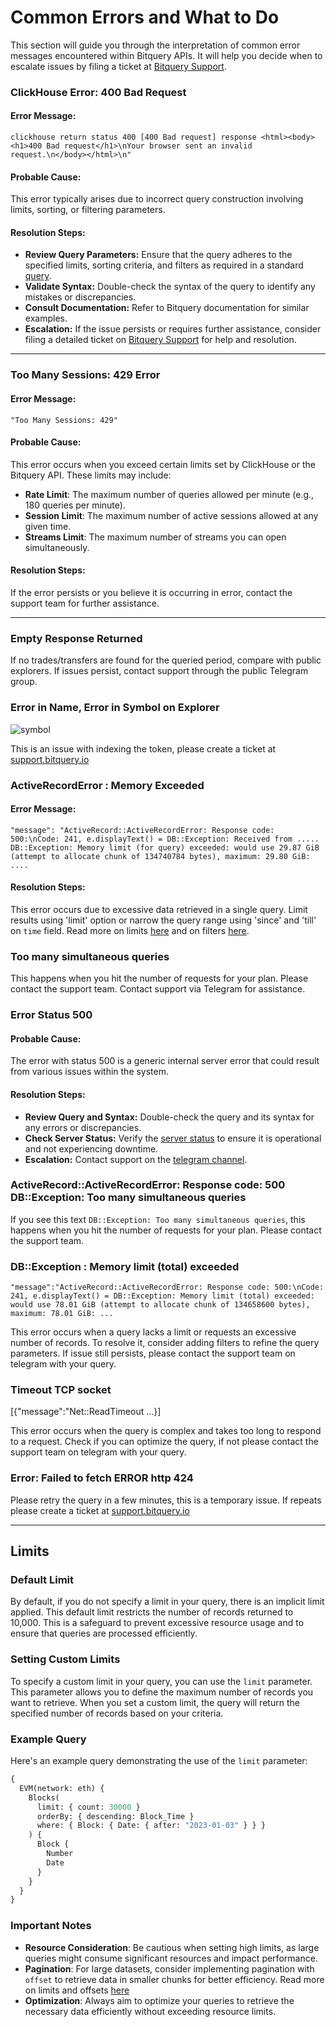 # Common Errors and What to Do

This section will guide you through the interpretation of common error messages encountered within Bitquery APIs. It will help you decide when to escalate issues by filing a ticket at [Bitquery Support](https://support.bitquery.io/).

### ClickHouse Error: 400 Bad Request

#### Error Message:

```plaintext
clickhouse return status 400 [400 Bad request] response <html><body><h1>400 Bad request</h1>\nYour browser sent an invalid request.\n</body></html>\n"
```

#### Probable Cause:

This error typically arises due to incorrect query construction involving limits, sorting, or filtering parameters.

#### Resolution Steps:

- **Review Query Parameters:** Ensure that the query adheres to the specified limits, sorting criteria, and filters as required in a standard [query](/docs/start/first-query.md).
- **Validate Syntax:** Double-check the syntax of the query to identify any mistakes or discrepancies.
- **Consult Documentation:** Refer to Bitquery documentation for similar examples.
- **Escalation:** If the issue persists or requires further assistance, consider filing a detailed ticket on [Bitquery Support](https://support.bitquery.io/) for help and resolution.

---

### Too Many Sessions: 429 Error

#### Error Message:

    "Too Many Sessions: 429"

#### Probable Cause:

This error occurs when you exceed certain limits set by ClickHouse or the Bitquery API. These limits may include:

- **Rate Limit**: The maximum number of queries allowed per minute (e.g., 180 queries per minute).
- **Session Limit**: The maximum number of active sessions allowed at any given time.
- **Streams Limit**: The maximum number of streams you can open simultaneously.

#### Resolution Steps:

If the error persists or you believe it is occurring in error, contact the support team for further assistance.

---

### Empty Response Returned

If no trades/transfers are found for the queried period, compare with public explorers. If issues persist, contact support through the public Telegram group.

### Error in Name, Error in Symbol on Explorer

![symbol](/img/ide/symbol_error.png)

This is an issue with indexing the token, please create a ticket at [support.bitquery.io](https://support.bitquery.io/hc/en-us)

### ActiveRecordError : Memory Exceeded

#### Error Message:

    "message": "ActiveRecord::ActiveRecordError: Response code: 500:\nCode: 241, e.displayText() = DB::Exception: Received from ..... DB::Exception: Memory limit (for query) exceeded: would use 29.87 GiB (attempt to allocate chunk of 134740784 bytes), maximum: 29.80 GiB: ....

#### Resolution Steps:

This error occurs due to excessive data retrieved in a single query. Limit results using 'limit' option or narrow the query range using 'since' and 'till' on `time` field. Read more on limits [here](/docs/graphql/limits) and on filters [here](/docs/graphql/filters).

### Too many simultaneous queries

This happens when you hit the number of requests for your plan. Please contact the support team. Contact support via Telegram for assistance.

### Error Status 500

#### Probable Cause:

The error with status 500 is a generic internal server error that could result from various issues within the system.

#### Resolution Steps:

- **Review Query and Syntax:** Double-check the query and its syntax for any errors or discrepancies.
- **Check Server Status:** Verify the [server status](https://account.bitquery.io/user/system_status) to ensure it is operational and not experiencing downtime.
- **Escalation:** Contact support on the [telegram channel](https://t.me/Bloxy_info).

### ActiveRecord::ActiveRecordError: Response code: 500 DB::Exception: Too many simultaneous queries

If you see this text `DB::Exception: Too many simultaneous queries`, this happens when you hit the number of requests for your plan. Please contact the support team.

### DB::Exception : Memory limit (total) exceeded

`"message":"ActiveRecord::ActiveRecordError: Response code: 500:\nCode: 241, e.displayText() = DB::Exception: Memory limit (total) exceeded: would use 78.01 GiB (attempt to allocate chunk of 134658600 bytes), maximum: 78.01 GiB: ...`

This error occurs when a query lacks a limit or requests an excessive number of records. To resolve it, consider adding filters to refine the query parameters. If issue still persists, please contact the support team on telegram with your query.

### Timeout TCP socket

[{"message":"Net::ReadTimeout ...}]

This error occurs when the query is complex and takes too long to respond to a request. Check if you can optimize the query, if not please contact the support team on telegram with your query.

### Error: Failed to fetch ERROR http 424

Please retry the query in a few minutes, this is a temporary issue. If repeats please create a ticket at [support.bitquery.io](https://support.bitquery.io/hc/en-us)

---

## Limits

### Default Limit

By default, if you do not specify a limit in your query, there is an implicit limit applied. This default limit restricts the number of records returned to 10,000. This is a safeguard to prevent excessive resource usage and to ensure that queries are processed efficiently.

### Setting Custom Limits

To specify a custom limit in your query, you can use the `limit` parameter. This parameter allows you to define the maximum number of records you want to retrieve. When you set a custom limit, the query will return the specified number of records based on your criteria.

### Example Query

Here's an example query demonstrating the use of the `limit` parameter:

```graphql
{
  EVM(network: eth) {
    Blocks(
      limit: { count: 30000 }
      orderBy: { descending: Block_Time }
      where: { Block: { Date: { after: "2023-01-03" } } }
    ) {
      Block {
        Number
        Date
      }
    }
  }
}
```

### Important Notes

- **Resource Consideration**: Be cautious when setting high limits, as large queries might consume significant resources and impact performance.
- **Pagination**: For large datasets, consider implementing pagination with `offset` to retrieve data in smaller chunks for better efficiency. Read more on limits and offsets [here](/docs/graphql/limits)
- **Optimization**: Always aim to optimize your queries to retrieve the necessary data efficiently without exceeding resource limits.
